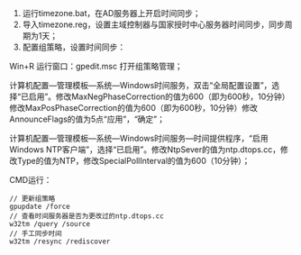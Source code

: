 1. 运行timezone.bat，在AD服务器上开启时间同步；
2. 导入timezone.reg，设置主域控制器与国家授时中心服务器时间同步，同步周期为1天；
3. 配置组策略，设置时间同步：

Win+R 运行窗口：gpedit.msc 打开组策略管理；

计算机配置—管理模板—系统—Windows时间服务，双击“全局配置设置”，选择“已启用”。修改MaxNegPhaseCorrection的值为600（即为600秒，10分钟）修改MaxPosPhaseCorrection的值为600（即为600秒，10分钟）修改AnnounceFlags的值为5点“应用”，“确定”；

计算机配置—管理模板—系统—Windows时间服务—时间提供程序，“启用Windows NTP客户端”，选择“已启用”。修改NtpSever的值为ntp.dtops.cc，修改Type的值为NTP，修改SpecialPollInterval的值为600（10分钟）；

CMD运行：
```
// 更新组策略
gpupdate /force
// 查看时间服务器是否为更改过的ntp.dtops.cc
w32tm /query /source
// 手工同步时间
w32tm /resync /rediscover
```